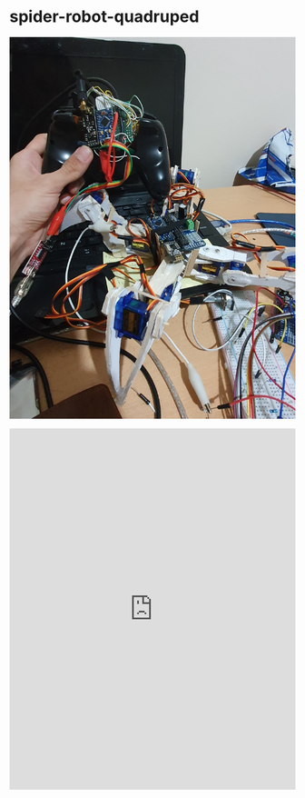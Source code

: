 # spider-robot-quadruped
![1](/Pictures/Quadruped_V0.jpg)

<iframe src="https://www.linkedin.com/embed/feed/update/urn:li:ugcPost:6774464396908363777" allowfullscreen="" title="Встроенная публикация" width="504" height="636" frameborder="0"></iframe>
